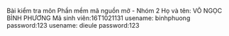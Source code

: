 Bài kiểm tra môn Phần mềm mã nguồn mở - Nhóm 2
Họ và tên: VÕ NGỌC BÌNH PHƯƠNG
Mã sinh viên:16T1021131
usename: binhphuong
password:123
usename: dieule
password:123
